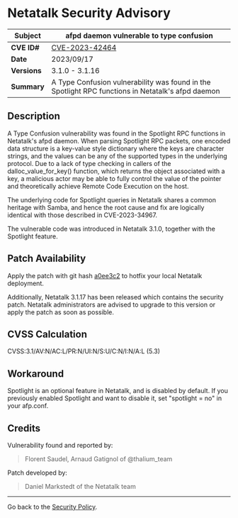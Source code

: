 # Netatalk Security Advisory

| **Subject**  | afpd daemon vulnerable to type confusion |
| ------------ | -------------------------------------- |
| **CVE ID#**  | [CVE-2023-42464](https://www.cve.org/CVERecord?id=CVE-2023-42464) |
| **Date**     | 2023/09/17 |
| **Versions** | 3.1.0 - 3.1.16 |
| **Summary**  | A Type Confusion vulnerability was found in the Spotlight RPC functions in Netatalk's afpd daemon |

## Description

A Type Confusion vulnerability was found in the Spotlight RPC functions
in Netatalk's afpd daemon. When parsing Spotlight RPC packets, one
encoded data structure is a key-value style dictionary where the keys
are character strings, and the values can be any of the supported types
in the underlying protocol. Due to a lack of type checking in callers of
the dalloc_value_for_key() function, which returns the object associated
with a key, a malicious actor may be able to fully control the value of
the pointer and theoretically achieve Remote Code Execution on the host.

The underlying code for Spotlight queries in Netatalk shares a common
heritage with Samba, and hence the root cause and fix are logically
identical with those described in CVE-2023-34967.

The vulnerable code was introduced in Netatalk 3.1.0, together with the
Spotlight feature.

## Patch Availability

Apply the patch with git hash
[a0ee3c2](https://github.com/Netatalk/netatalk/commit/a0ee3c246ee9e082436192290610a4d812fc0b7f.diff)
to hotfix your local Netatalk deployment.

Additionally, Netatalk 3.1.17 has been released which contains the
security patch. Netatalk administrators are advised to upgrade to this
version or apply the patch as soon as possible.

## CVSS Calculation

CVSS:3.1/AV:N/AC:L/PR:N/UI:N/S:U/C:N/I:N/A:L (5.3)

## Workaround

Spotlight is an optional feature in Netatalk, and is disabled by
default. If you previously enabled Spotlight and want to disable it, set
"spotlight = no" in your afp.conf.

## Credits

Vulnerability found and reported by:

> Florent Saudel, Arnaud Gatignol of @thalium_team

Patch developed by:

> Daniel Markstedt of the Netatalk team

---

Go back to the [Security Policy](/security.html).
